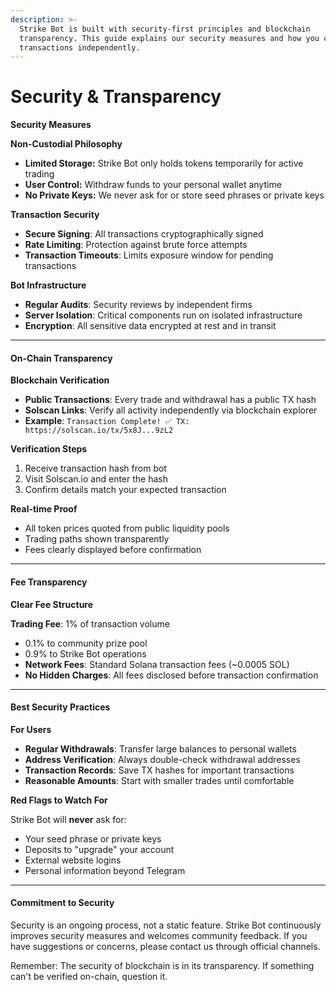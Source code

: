 ```yaml
---
description: >-
  Strike Bot is built with security-first principles and blockchain
  transparency. This guide explains our security measures and how you can verify
  transactions independently.
---
```


# Security & Transparency



**Security Measures**

**Non-Custodial Philosophy**

* **Limited Storage:** Strike Bot only holds tokens temporarily for active trading
* **User Control:** Withdraw funds to your personal wallet anytime
* **No Private Keys:** We never ask for or store seed phrases or private keys

**Transaction Security**

* **Secure Signing**: All transactions cryptographically signed
* **Rate Limiting**: Protection against brute force attempts
* **Transaction Timeouts**: Limits exposure window for pending transactions

**Bot Infrastructure**

* **Regular Audits**: Security reviews by independent firms
* **Server Isolation**: Critical components run on isolated infrastructure
* **Encryption**: All sensitive data encrypted at rest and in transit

***

#### **On-Chain Transparency** <a href="#on-chain-transparency" id="on-chain-transparency"></a>

**Blockchain Verification**

* **Public Transactions**: Every trade and withdrawal has a public TX hash
* **Solscan Links**: Verify all activity independently via blockchain explorer
* **Example**: `Transaction Complete! ✅ TX: https://solscan.io/tx/5x8J...9zL2`

**Verification Steps**

1. Receive transaction hash from bot
2. Visit Solscan.io and enter the hash
3. Confirm details match your expected transaction

**Real-time Proof**

* All token prices quoted from public liquidity pools
* Trading paths shown transparently
* Fees clearly displayed before confirmation

***

#### **Fee Transparency** <a href="#fee-transparency" id="fee-transparency"></a>

**Clear Fee Structure**

**Trading Fee**: 1% of transaction volume

* 0.1% to community prize pool
* 0.9% to Strike Bot operations
* **Network Fees**: Standard Solana transaction fees (\~0.0005 SOL)
* **No Hidden Charges**: All fees disclosed before transaction confirmation

***

#### **Best Security Practices** <a href="#best-security-practices" id="best-security-practices"></a>

**For Users**

* **Regular Withdrawals**: Transfer large balances to personal wallets
* **Address Verification**: Always double-check withdrawal addresses
* **Transaction Records**: Save TX hashes for important transactions
* **Reasonable Amounts**: Start with smaller trades until comfortable

**Red Flags to Watch For**

Strike Bot will **never** ask for:

* Your seed phrase or private keys
* Deposits to "upgrade" your account
* External website logins
* Personal information beyond Telegram

***

#### **Commitment to Security** <a href="#commitment-to-security" id="commitment-to-security"></a>

Security is an ongoing process, not a static feature. Strike Bot continuously improves security measures and welcomes community feedback. If you have suggestions or concerns, please contact us through official channels.

Remember: The security of blockchain is in its transparency. If something can't be verified on-chain, question it.

